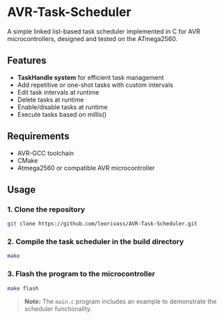 # AVR-Task-Scheduler
A simple linked list-based task scheduler implemented in C for AVR microcontrollers, designed and tested on the ATmega2560.

## Features
- **TaskHandle system** for efficient task management
- Add repetitive or one-shot tasks with custom intervals 
- Edit task intervals at runtime
- Delete tasks at runtime
- Enable/disable tasks at runtime
- Execute tasks based on millis()

## Requirements
- AVR-GCC toolchain
- CMake
- Atmega2560 or compatible AVR microcontroller

## Usage

### 1. Clone the repository
```bash
git clone https://github.com/leorivass/AVR-Task-Scheduler.git
```

### 2. Compile the task scheduler in the build directory
```bash
make
```

### 3. Flash the program to the microcontroller
```bash
make flash
```

> **Note:** The `main.c` program includes an example to demonstrate the scheduler functionality.
